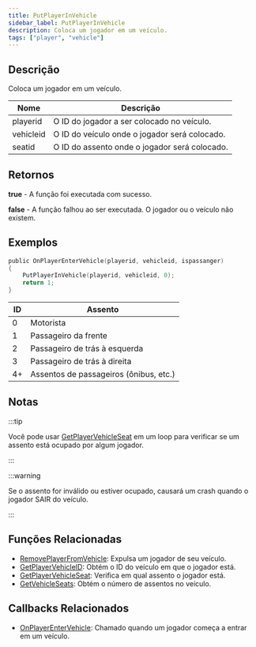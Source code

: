 ```yaml
---
title: PutPlayerInVehicle
sidebar_label: PutPlayerInVehicle
description: Coloca um jogador em um veículo.
tags: ["player", "vehicle"]
---
```


## Descrição

Coloca um jogador em um veículo.

| Nome       | Descrição                                 |
| ---------- | ----------------------------------------- |
| playerid   | O ID do jogador a ser colocado no veículo. |
| vehicleid  | O ID do veículo onde o jogador será colocado. |
| seatid     | O ID do assento onde o jogador será colocado. |

## Retornos

**true** - A função foi executada com sucesso.

**false** - A função falhou ao ser executada. O jogador ou o veículo não existem.

## Exemplos

```c
public OnPlayerEnterVehicle(playerid, vehicleid, ispassanger)
{
    PutPlayerInVehicle(playerid, vehicleid, 0);
    return 1;
}
```

| ID  | Assento                      |
| --- | ---------------------------- |
| 0   | Motorista                    |
| 1   | Passageiro da frente         |
| 2   | Passageiro de trás à esquerda |
| 3   | Passageiro de trás à direita  |
| 4+  | Assentos de passageiros (ônibus, etc.) |

## Notas

:::tip

Você pode usar [GetPlayerVehicleSeat](GetPlayerVehicleSeat) em um loop para verificar se um assento está ocupado por algum jogador.

:::

:::warning

Se o assento for inválido ou estiver ocupado, causará um crash quando o jogador SAIR do veículo.

:::

## Funções Relacionadas

- [RemovePlayerFromVehicle](RemovePlayerFromVehicle): Expulsa um jogador de seu veículo.
- [GetPlayerVehicleID](GetPlayerVehicleID): Obtém o ID do veículo em que o jogador está.
- [GetPlayerVehicleSeat](GetPlayerVehicleSeat): Verifica em qual assento o jogador está.
- [GetVehicleSeats](GetVehicleSeats): Obtém o número de assentos no veículo.

## Callbacks Relacionados

- [OnPlayerEnterVehicle](../callbacks/OnPlayerEnterVehicle): Chamado quando um jogador começa a entrar em um veículo.
